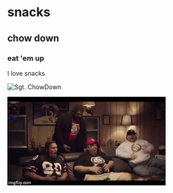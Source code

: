 # snacks

## chow down

### eat 'em up

I love snacks

![Sgt. ChowDown](/resources/sgt-chowdown.jgp)

![Snack Buddies](resources/snacks.gif "Gotta have my snacks!")

